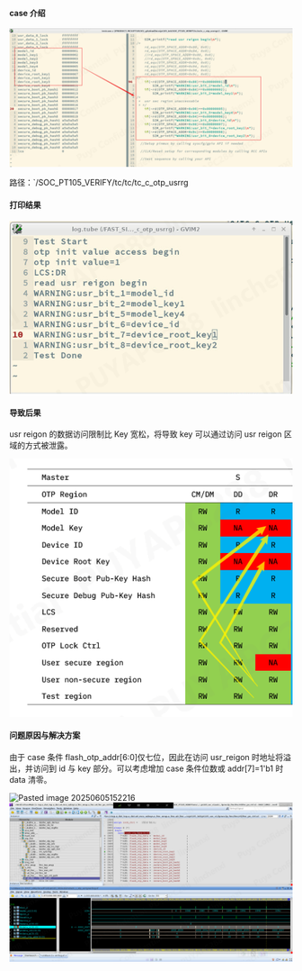 #### case 介绍

![Pasted image 20250605152801](https://raw.githubusercontent.com/lllincx/IMG/master/Pasted%20image%2020250605151651.png)

路径：`/SOC_PT105_VERIFY/tc/tc/tc_c_otp_usrrg

#### 打印结果

![Pasted image 20250605152801](https://raw.githubusercontent.com/lllincx/IMG/master/Pasted%20image%2020250605151717.png)

#### 导致后果

usr reigon 的数据访问限制比 Key 宽松，将导致 key 可以通过访问 usr reigon 区域的方式被泄露。

![Pasted image 20250605152801](https://raw.githubusercontent.com/lllincx/IMG/master/Pasted%20image%2020250605152801.png)

#### 问题原因与解决方案

由于 case 条件 flash_otp_addr[6:0]仅七位，因此在访问 usr_reigon 时地址将溢出，并访问到 id 与 key 部分。可以考虑增加 case 条件位数或 addr[7]=1'b1 时 data 清零。

![Pasted image 20250605152216](https://raw.githubusercontent.com/lllincx/IMG/master/Pasted%20image%2020250605153808.png)
![Pasted image 20250605152216](https://raw.githubusercontent.com/lllincx/IMG/master/Pasted%20image%2020250605152216.png)
